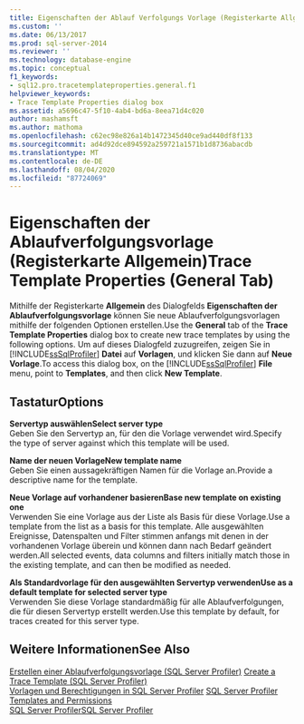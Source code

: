 ```yaml
---
title: Eigenschaften der Ablauf Verfolgungs Vorlage (Registerkarte Allgemein) | Microsoft-Dokumentation
ms.custom: ''
ms.date: 06/13/2017
ms.prod: sql-server-2014
ms.reviewer: ''
ms.technology: database-engine
ms.topic: conceptual
f1_keywords:
- sql12.pro.tracetemplateproperties.general.f1
helpviewer_keywords:
- Trace Template Properties dialog box
ms.assetid: a5696c47-5f10-4ab4-bd6a-8eea71d4c020
author: mashamsft
ms.author: mathoma
ms.openlocfilehash: c62ec98e826a14b1472345d40ce9ad440df8f133
ms.sourcegitcommit: ad4d92dce894592a259721a1571b1d8736abacdb
ms.translationtype: MT
ms.contentlocale: de-DE
ms.lasthandoff: 08/04/2020
ms.locfileid: "87724069"
---
```

# <a name="trace-template-properties-general-tab"></a><span data-ttu-id="14e74-102">Eigenschaften der Ablaufverfolgungsvorlage (Registerkarte Allgemein)</span><span class="sxs-lookup"><span data-stu-id="14e74-102">Trace Template Properties (General Tab)</span></span>
  <span data-ttu-id="14e74-103">Mithilfe der Registerkarte **Allgemein** des Dialogfelds **Eigenschaften der Ablaufverfolgungsvorlage** können Sie neue Ablaufverfolgungsvorlagen mithilfe der folgenden Optionen erstellen.</span><span class="sxs-lookup"><span data-stu-id="14e74-103">Use the **General** tab of the **Trace Template Properties** dialog box to create new trace templates by using the following options.</span></span> <span data-ttu-id="14e74-104">Um auf dieses Dialogfeld zuzugreifen, zeigen Sie in [!INCLUDE[ssSqlProfiler](../includes/sssqlprofiler-md.md)] **Datei** auf **Vorlagen**, und klicken Sie dann auf **Neue Vorlage**.</span><span class="sxs-lookup"><span data-stu-id="14e74-104">To access this dialog box, on the [!INCLUDE[ssSqlProfiler](../includes/sssqlprofiler-md.md)] **File** menu, point to **Templates**, and then click **New Template**.</span></span>  
  
## <a name="options"></a><span data-ttu-id="14e74-105">Tastatur</span><span class="sxs-lookup"><span data-stu-id="14e74-105">Options</span></span>  
 <span data-ttu-id="14e74-106">**Servertyp auswählen**</span><span class="sxs-lookup"><span data-stu-id="14e74-106">**Select server type**</span></span>  
 <span data-ttu-id="14e74-107">Geben Sie den Servertyp an, für den die Vorlage verwendet wird.</span><span class="sxs-lookup"><span data-stu-id="14e74-107">Specify the type of server against which this template will be used.</span></span>  
  
 <span data-ttu-id="14e74-108">**Name der neuen Vorlage**</span><span class="sxs-lookup"><span data-stu-id="14e74-108">**New template name**</span></span>  
 <span data-ttu-id="14e74-109">Geben Sie einen aussagekräftigen Namen für die Vorlage an.</span><span class="sxs-lookup"><span data-stu-id="14e74-109">Provide a descriptive name for the template.</span></span>  
  
 <span data-ttu-id="14e74-110">**Neue Vorlage auf vorhandener basieren**</span><span class="sxs-lookup"><span data-stu-id="14e74-110">**Base new template on existing one**</span></span>  
 <span data-ttu-id="14e74-111">Verwenden Sie eine Vorlage aus der Liste als Basis für diese Vorlage.</span><span class="sxs-lookup"><span data-stu-id="14e74-111">Use a template from the list as a basis for this template.</span></span> <span data-ttu-id="14e74-112">Alle ausgewählten Ereignisse, Datenspalten und Filter stimmen anfangs mit denen in der vorhandenen Vorlage überein und können dann nach Bedarf geändert werden.</span><span class="sxs-lookup"><span data-stu-id="14e74-112">All selected events, data columns and filters initially match those in the existing template, and can then be modified as needed.</span></span>  
  
 <span data-ttu-id="14e74-113">**Als Standardvorlage für den ausgewählten Servertyp verwenden**</span><span class="sxs-lookup"><span data-stu-id="14e74-113">**Use as a default template for selected server type**</span></span>  
 <span data-ttu-id="14e74-114">Verwenden Sie diese Vorlage standardmäßig für alle Ablaufverfolgungen, die für diesen Servertyp erstellt werden.</span><span class="sxs-lookup"><span data-stu-id="14e74-114">Use this template by default, for traces created for this server type.</span></span>  
  
## <a name="see-also"></a><span data-ttu-id="14e74-115">Weitere Informationen</span><span class="sxs-lookup"><span data-stu-id="14e74-115">See Also</span></span>  
 <span data-ttu-id="14e74-116">[Erstellen einer Ablaufverfolgungsvorlage &#40;SQL Server Profiler&#41;](../tools/sql-server-profiler/create-a-trace-template-sql-server-profiler.md) </span><span class="sxs-lookup"><span data-stu-id="14e74-116">[Create a Trace Template &#40;SQL Server Profiler&#41;](../tools/sql-server-profiler/create-a-trace-template-sql-server-profiler.md) </span></span>  
 <span data-ttu-id="14e74-117">[Vorlagen und Berechtigungen in SQL Server Profiler](../tools/sql-server-profiler/sql-server-profiler-templates-and-permissions.md) </span><span class="sxs-lookup"><span data-stu-id="14e74-117">[SQL Server Profiler Templates and Permissions](../tools/sql-server-profiler/sql-server-profiler-templates-and-permissions.md) </span></span>  
 [<span data-ttu-id="14e74-118">SQL Server Profiler</span><span class="sxs-lookup"><span data-stu-id="14e74-118">SQL Server Profiler</span></span>](../tools/sql-server-profiler/sql-server-profiler.md)  
  
  
